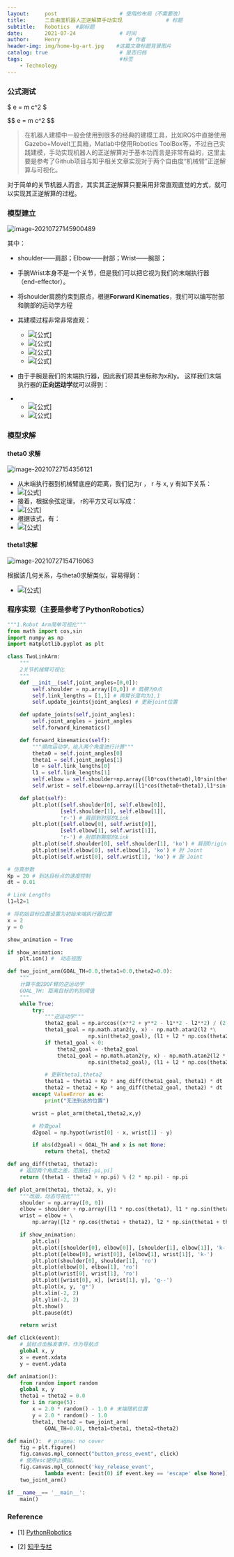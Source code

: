 ```yaml
---
layout:     post                    # 使用的布局（不需要改）
title:      二自由度机器人正逆解算手动实现              # 标题 
subtitle:   Robotics  #副标题
date:       2021-07-24              # 时间
author:     Henry                      # 作者
header-img: img/home-bg-art.jpg    #这篇文章标题背景图片
catalog: true                       # 是否归档
tags:                               #标签
    - Technology
---
```


### 公式测试

\$ e = m c^2 \$

\$\$ e = m c^2 \$\$

> 在机器人建模中一般会使用到很多的经典的建模工具，比如ROS中直接使用Gazebo+MoveIt工具箱，Matlab中使用Robotics ToolBox等，不过自己实践建模，手动实现机器人的正逆解算对于基本功而言是非常有益的，这里主要是参考了Github项目与知乎相关文章实现对于两个自由度“机械臂”正逆解算与可视化。

对于简单的关节机器人而言，其实其正逆解算只要采用非常直观直觉的方式，就可以实现其正逆解算的过程。

### 模型建立

![image-20210727145900489](https://tva1.sinaimg.cn/large/008i3skNgy1gsvinz8ao6j30ku0fqaai.jpg)

其中：

+ shoulder——肩部；Elbow——肘部；Wrist——腕部；

+ 手腕Wrist本身不是一个关节，但是我们可以把它视为我们的末端执行器（end-effector）。

+ 将shoulder肩膀约束到原点，根据**Forward Kinematics**，我们可以编写肘部和腕部的运动学方程

+ 其建模过程非常非常直观：

  - ![[公式]](https://www.zhihu.com/equation?tex=elbow_x+%3D+l_0cos%28%5Ctheta_0%29)
  - ![[公式]](https://www.zhihu.com/equation?tex=elbow_y+%3D+l_osin%28%5Ctheta_0%29)
  - ![[公式]](https://www.zhihu.com/equation?tex=wrist_x+%3D+elbow_x+%2B+l_1cos%28%5Ctheta_0%2B%5Ctheta_1%29%3Dl_0cos%28%5Ctheta_0%29%2B+l_1cos%28%5Ctheta_0%2B%5Ctheta_1%29)
  - ![[公式]](https://www.zhihu.com/equation?tex=wrist_y+%3D+elbow_y+%2B+l_1sin%28%5Ctheta_0%2B%5Ctheta_1%29%3Dl_0sin%28%5Ctheta_0%29%2B+l_1sin%28%5Ctheta_0%2B%5Ctheta_1%29)

+ 由于手腕是我们的末端执行器，因此我们将其坐标称为x和y。 这样我们末端执行器的**正向运动学**就可以得到：

+ - ![[公式]](https://www.zhihu.com/equation?tex=x%3Dl_0cos%28%5Ctheta_0%29%2Bl_1cos%28%5Ctheta_0%2B%5Ctheta_1%29)
  - ![[公式]](https://www.zhihu.com/equation?tex=y+%3D+l_0sin%28%5Ctheta_0%29%2Bl_1sin%28%5Ctheta_0%2B%5Ctheta_1%29)

### 模型求解

#### theta0 求解

![image-20210727154356121](https://tva1.sinaimg.cn/large/008i3skNgy1gsvk8zq5scj30ku0e0t99.jpg)

- 从末端执行器到机械臂底座的距离，我们记为r ， r 与 x, y 有如下关系：
- ![[公式]](https://www.zhihu.com/equation?tex=r%5E2+%3D+x%5E2%2By%5E2)
- 接着，根据余弦定理， r的平方又可以写成：
- ![[公式]](https://www.zhihu.com/equation?tex=r%5E2+%3D+%7Bl_0%7D%5E2%2B%7Bl_1%7D%5E2-2l_0l_1cos%28%5Calpha%29%3D+%7Bl_0%7D%5E2%2B%7Bl_1%7D%5E2-2l_0l_1cos%28%5Cpi-%5Ctheta_1%29)
- 根据该式，有：
- ![[公式]](https://www.zhihu.com/equation?tex=%5Ctheta_1+%3D+cos%5E-1%28%5Cfrac%7Bx%5E2%2By%5E2-%7Bl_0%7D%5E2-l_1%5E2%7D%7B2l_0l_1%7D%29)

#### theta1求解

![image-20210727154716063](https://tva1.sinaimg.cn/large/008i3skNgy1gsvk806enzj60ku0e0js102.jpg)

根据该几何关系，与theta0求解类似，容易得到：
- ![[公式]](https://www.zhihu.com/equation?tex=%5Ctheta_0+%3D+%5Ctan%5E%7B-1%7D%28%5Cfrac%7By%7D%7Bx%7D%29-%5Ctan%5E%7B-1%7D%28%5Cfrac%7Bl_1%5Csin%28%5Ctheta_1%29%7D%7Bl_0%2Bl_1%5Ccos%28%5Ctheta_1%29%7D%29)

### 程序实现（主要是参考了PythonRobotics）

```python
"""1.Robot Arm简单可视化"""
from math import cos,sin
import numpy as np
import matplotlib.pyplot as plt

class TwoLinkArm:
    """
    2关节机械臂可视化
    """
    def __init__(self,joint_angles=[0,0]):
        self.shoulder = np.array([0,0]) # 肩膀为0点
        self.link_lengths = [1,1] # 两臂长度均为1,1
        self.update_joints(joint_angles) # 更新joint位置

    def update_joints(self,joint_angles):
        self.joint_angles = joint_angles
        self.forward_kinematics()

    def forward_kinematics(self):
        """顺向运动学，给入两个角度进行计算"""
        theta0 = self.joint_angles[0]
        theta1 = self.joint_angles[1]
        l0 = self.link_lengths[0]
        l1 = self.link_lengths[1]
        self.elbow = self.shoulder+np.array([l0*cos(theta0),l0*sin(theta0)]) # 肘的位置更新
        self.wrist = self.elbow+np.array([l1*cos(theta0+theta1),l1*sin(theta0+theta1)]) # 腕部位置更新

    def plot(self):
        plt.plot([self.shoulder[0], self.elbow[0]],
                 [self.shoulder[1], self.elbow[1]],
                 'r-') # 肩部到肘部的Link
        plt.plot([self.elbow[0], self.wrist[0]],
                 [self.elbow[1], self.wrist[1]],
                 'r-') # 肘部到腕部的Link
        plt.plot(self.shoulder[0], self.shoulder[1], 'ko') # 肩部Origin
        plt.plot(self.elbow[0], self.elbow[1], 'ko') # 肘 Joint
        plt.plot(self.wrist[0], self.wrist[1], 'ko') # 腕 Joint

# 仿真参数
Kp = 20 # 到达目标点的速度控制
dt = 0.01

# Link Lengths
l1=l2=1

# 将初始目标位置设置为初始末端执行器位置
x = 2
y = 0

show_animation = True

if show_animation:
    plt.ion() #  动态视图

def two_joint_arm(GOAL_TH=0.0,theta1=0.0,theta2=0.0):
    """
    计算平面2DOF臂的逆运动学
    GOAL_TH: 距离目标的判别阈值
    """
    while True:
        try:
            """逆运动学"""
            theta2_goal = np.arccos((x**2 + y**2 - l1**2 - l2**2) / (2 * l1 * l2))
            theta1_goal = np.math.atan2(y, x) - np.math.atan2(l2 *\
                          np.sin(theta2_goal), (l1 + l2 * np.cos(theta2_goal)))
            if theta1_goal < 0:
                theta2_goal = -theta2_goal
                theta1_goal = np.math.atan2(y, x) - np.math.atan2(l2 *
                          np.sin(theta2_goal), (l1 + l2 * np.cos(theta2_goal)))

            # 更新theta1,theta2
            theta1 = theta1 + Kp * ang_diff(theta1_goal, theta1) * dt
            theta2 = theta2 + Kp * ang_diff(theta2_goal, theta2) * dt
        except ValueError as e:
            print("无法到达的位置")

        wrist = plot_arm(theta1,theta2,x,y)

        # 检查goal
        d2goal = np.hypot(wrist[0] - x, wrist[1] - y)

        if abs(d2goal) < GOAL_TH and x is not None:
            return theta1, theta2

def ang_diff(theta1, theta2):
    # 返回两个角度之差，范围在[-pi,pi]
    return (theta1 - theta2 + np.pi) % (2 * np.pi) - np.pi

def plot_arm(theta1, theta2, x, y):
    """改版，动态可视化"""
    shoulder = np.array([0, 0])
    elbow = shoulder + np.array([l1 * np.cos(theta1), l1 * np.sin(theta1)])
    wrist = elbow + \
        np.array([l2 * np.cos(theta1 + theta2), l2 * np.sin(theta1 + theta2)])

    if show_animation:
        plt.cla()
        plt.plot([shoulder[0], elbow[0]], [shoulder[1], elbow[1]], 'k-')
        plt.plot([elbow[0], wrist[0]], [elbow[1], wrist[1]], 'k-')
        plt.plot(shoulder[0], shoulder[1], 'ro')
        plt.plot(elbow[0], elbow[1], 'ro')
        plt.plot(wrist[0], wrist[1], 'ro')
        plt.plot([wrist[0], x], [wrist[1], y], 'g--')
        plt.plot(x, y, 'g*')
        plt.xlim(-2, 2)
        plt.ylim(-2, 2)
        plt.show()
        plt.pause(dt)

    return wrist

def click(event):
    # 鼠标点击触发事件，作为导航点
    global x, y
    x = event.xdata
    y = event.ydata

def animation():
    from random import random
    global x, y
    theta1 = theta2 = 0.0
    for i in range(5):
        x = 2.0 * random() - 1.0 # 末端随机位置
        y = 2.0 * random() - 1.0
        theta1, theta2 = two_joint_arm(
            GOAL_TH=0.01, theta1=theta1, theta2=theta2)

def main():  # pragma: no cover
    fig = plt.figure()
    fig.canvas.mpl_connect("button_press_event", click)
    # 使用esc键停止模拟。
    fig.canvas.mpl_connect('key_release_event',
            lambda event: [exit(0) if event.key == 'escape' else None])
    two_joint_arm()

if __name__== '__main__':
    main()
```

### Reference

- [1] [PythonRobotics](https://github.com/AtsushiSakai/PythonRobotics)

- [2] [知乎专栏](https://zhuanlan.zhihu.com/p/106854472)
